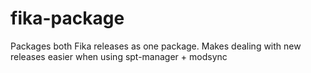 # fika-package
Packages both Fika releases as one package.
Makes dealing with new releases easier when using spt-manager + modsync
